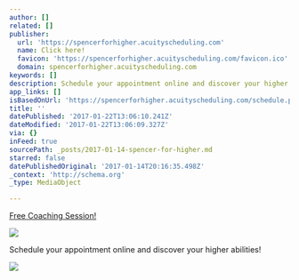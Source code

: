 ```yaml
---
author: []
related: []
publisher:
  url: 'https://spencerforhigher.acuityscheduling.com'
  name: Click here!
  favicon: 'https://spencerforhigher.acuityscheduling.com/favicon.ico'
  domain: spencerforhigher.acuityscheduling.com
keywords: []
description: Schedule your appointment online and discover your higher abilities!
app_links: []
isBasedOnUrl: 'https://spencerforhigher.acuityscheduling.com/schedule.php'
title: ''
datePublished: '2017-01-22T13:06:10.241Z'
dateModified: '2017-01-22T13:06:09.327Z'
via: {}
inFeed: true
sourcePath: _posts/2017-01-14-spencer-for-higher.md
starred: false
datePublishedOriginal: '2017-01-14T20:16:35.498Z'
_context: 'http://schema.org'
_type: MediaObject

---
```

[Free Coaching Session!][0]

<article style=""><img src="https://s3-us-west-2.amazonaws.com/the-grid-img/p/896e425b9e532e9192684b42e31920fe306ff49e.png" /><p>Schedule your appointment online and discover your higher abilities!</p></article>

![](https://the-grid-user-content.s3-us-west-2.amazonaws.com/39483787-9454-415f-95fc-ff7db70e6245.jpg)

[0]: https://spencerforhigher.acuityscheduling.com/schedule.php
